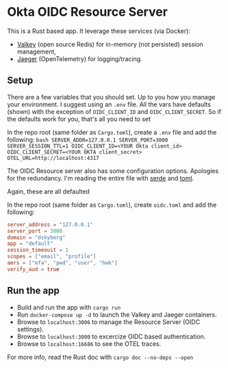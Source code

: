# Okta OIDC Resource Server

This is a Rust based app.  It leverage these services (via Docker):
- [Valkey](https://valkey.io/) (open source Redis)  for in-memory (not persisted) session management,
- [Jaeger](https://www.jaegertracing.io/) (OpenTelemetry) for logging/tracing.  

## Setup
There are a few variables that you should set.  Up to you how you manage your environment. 
I suggest using an `.env` file.  All the vars have defaults (shown) with the exception of 
`OIDC_CLIENT_ID` and `OIDC_CLIENT_SECRET`.  So if the defaults work for you, that's all you need to set

In the repo root (same folder as `Cargo.toml`), create a `.env` file and add the following:
    ````bash
    SERVER_ADDR=127.0.0.1
    SERVER_PORT=3000
    SERVER_SESSION_TTL=1
    OIDC_CLIENT_ID=<YOUR Okta client_id>
    OIDC_CLIENT_SECRET=<YOUR OKTA client_secret>
    OTEL_URL=http://localhost:4317
    ````

The OIDC Resource server also has some configuration options.  Apologies for the redundancy.  I'm 
reading the entire file with [serde](https://docs.rs/serde) and [toml](https://docs.rs/toml). 

Again, these are all defaulted

In the repo root (same folder as `Cargo.toml`), create `oidc.toml` and add the following:
  ````toml
  server_address = "127.0.0.1"
  server_port = 3000
  domain = "dskyberg"
  app = "default"
  session_timeouit = 1
  scopes = ["email", "profile"]
  amrs = ["mfa", "pwd", "user", "hwk"]
  verify_aud = true
  ````

## Run the app
- Build and run the app with `cargo run`
- Run `docker-compose up -d` to launch the Valkey and Jaeger containers.
- Browse to `localhost:3006` to manage the Resource Server (OIDC settings).
- Browse to `localhost:3000` to excercize OIDC based authentication.
- Browse to `localhost:16686` to see the OTEL traces.


For more info, read the Rust doc with `cargo doc --no-deps --open`